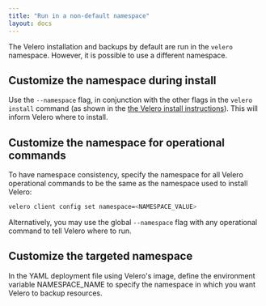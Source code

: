 ```yaml
---
title: "Run in a non-default namespace"
layout: docs
---
```


The Velero installation and backups by default are run in the `velero` namespace. However, it is possible to use a different namespace.

## Customize the namespace during install

Use the `--namespace` flag, in conjunction with the other flags in the `velero install` command (as shown in the [the Velero install instructions][0]). This will inform Velero where to install.

## Customize the namespace for operational commands

To have namespace consistency, specify the namespace for all Velero operational commands to be the same as the namespace used to install Velero:

```bash
velero client config set namespace=<NAMESPACE_VALUE>
```

Alternatively, you may use the global `--namespace` flag with any operational command to tell Velero where to run.

## Customize the targeted namespace

In the YAML deployment file using Velero's image, define the environment variable NAMESPACE_NAME to specify the namespace in which you want Velero to backup resources.

[0]: basic-install.md#install-the-cli
